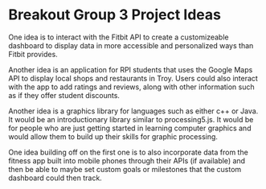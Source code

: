 # Breakout Group 3 Project Ideas

One idea is to interact with the Fitbit API to create a customizeable dashboard to display data in more accessible and personalized ways than Fitbit provides.

Another idea is an application for RPI students that uses the Google Maps API to display local shops and restaurants in Troy. Users could also interact with the app to add ratings and reviews, along with other information such as if they offer student discounts.

Another idea is a graphics library for languages such as either c++ or Java. It would be an introductionary library similar to processing5.js. It would be for people who are just getting started in learning computer graphics and would allow them to build up their skills for graphic processing.

One idea building off on the first one is to also incorporate data from the fitness app built into mobile phones through their APIs (if available) and then be able to maybe set custom goals or milestones that the custom dashboard could then track.